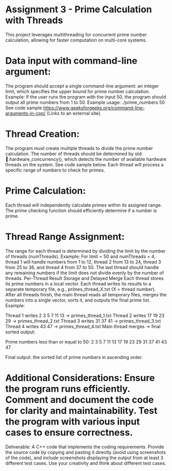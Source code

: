 # Assignment 3 - Prime Calculation with Threads
This project leverages multithreading for concurrent prime number calculation, allowing for faster computation on multi-core systems.

# Data input with command-line argument:
The program should accept a single command-line argument: an integer limit, which specifies the upper bound for prime number calculation. Example: If the user runs the program with the input 50, the program should output all prime numbers from 1 to 50. Example usage: ./prime_numbers 50 
See code sample https://www.geeksforgeeks.org/command-line-arguments-in-cpp/ (Links to an external site). 

# Thread Creation:
The program must create multiple threads to divide the prime number calculation.
The number of threads should be determined by std::thread::hardware_concurrency(), which detects the number of available hardware threads on the system. See code sample below.
Each thread will process a specific range of numbers to check for primes.

# Prime Calculation:
Each thread will independently calculate primes within its assigned range.
The prime checking function should efficiently determine if a number is prime.

# Thread Range Assignment:
The range for each thread is determined by dividing the limit by the number of threads (numThreads).
Example: For limit = 50 and numThreads = 4, thread 1 will handle numbers from 1 to 12, thread 2 from 13 to 24, thread 3 from 25 to 36, and thread 4 from 37 to 50.
The last thread should handle any remaining numbers if the limit does not divide evenly by the number of threads.
Per-Thread Result Storage and Delayed Merge
Each thread stores its prime numbers in a local vector.
Each thread writes its results to a separate temporary file, e.g., primes_thread_X.txt (X = thread number).
After all threads finish, the main thread reads all temporary files, merges the numbers into a single vector, sorts it, and outputs the final prime list.
Example:

Thread 1 writes 2 3 5 7 11 13 → primes_thread_1.txt
Thread 2 writes 17 19 23 29 → primes_thread_2.txt
Thread 3 writes 31 37 41 → primes_thread_3.txt
Thread 4 writes 43 47 → primes_thread_4.txt
Main thread merges → final sorted output:

Prime numbers less than or equal to 50: 2 3 5 7 11 13 17 19 23 29 31 37 41 43 47

Final output: the sorted list of prime numbers in ascending order.

# Additional Considerations: Ensure the program runs efficiently. Comment and document the code for clarity and maintainability. Test the program with various input cases to ensure correctness.

Deliverable: A C++ code that implements the coding requirements. Provide the source code by copying and pasting it directly (avoid using screenshots of the code), and include screenshots displaying the output from at least 3 different test cases. Use your creativity and think about different test cases. 
